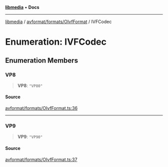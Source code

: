 [**libmedia**](../../../../README.md) • **Docs**

***

[libmedia](../../../../README.md) / [avformat/formats/OIvfFormat](../README.md) / IVFCodec

# Enumeration: IVFCodec

## Enumeration Members

### VP8

> **VP8**: `"VP80"`

#### Source

[avformat/formats/OIvfFormat.ts:36](https://github.com/zhaohappy/libmedia/blob/87bf8029d8be58d5035a3f4dc7037c25d1ac371b/src/avformat/formats/OIvfFormat.ts#L36)

***

### VP9

> **VP9**: `"VP90"`

#### Source

[avformat/formats/OIvfFormat.ts:37](https://github.com/zhaohappy/libmedia/blob/87bf8029d8be58d5035a3f4dc7037c25d1ac371b/src/avformat/formats/OIvfFormat.ts#L37)
